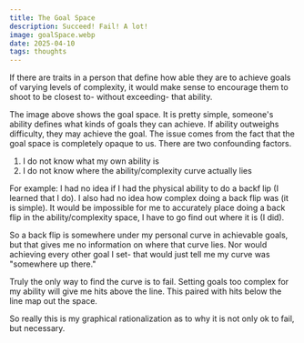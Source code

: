 ```yaml
---
title: The Goal Space
description: Succeed! Fail! A lot!
image: goalSpace.webp
date: 2025-04-10
tags: thoughts
---
```


If there are traits in a person that define how able they are to achieve goals of varying levels of complexity, it would make sense to encourage them to shoot to be closest to- without exceeding- that ability.

The image above shows the goal space. It is pretty simple, someone's ability defines what kinds of goals they can achieve. If ability outweighs difficulty, they may achieve the goal. The issue comes from the fact that the goal space is completely opaque to us. There are two confounding factors.

1. I do not know what my own ability is
2. I do not know where the ability/complexity curve actually lies

For example: I had no idea if I had the physical ability to do a backf lip (I learned that I do). I also had no idea how complex doing a back flip was (it is simple). It would be impossible for me to accurately place doing a back flip in the ability/complexity space, I have to go find out where it is (I did).

So a back flip is somewhere under my personal curve in achievable goals, but that gives me no information on where that curve lies. Nor would achieving every other goal I set- that would just tell me my curve was "somewhere up there."

Truly the only way to find the curve is to fail. Setting goals too complex for my ability will give me hits above the line. This paired with hits below the line map out the space.

So really this is my graphical rationalization as to why it is not only ok to fail, but necessary.
